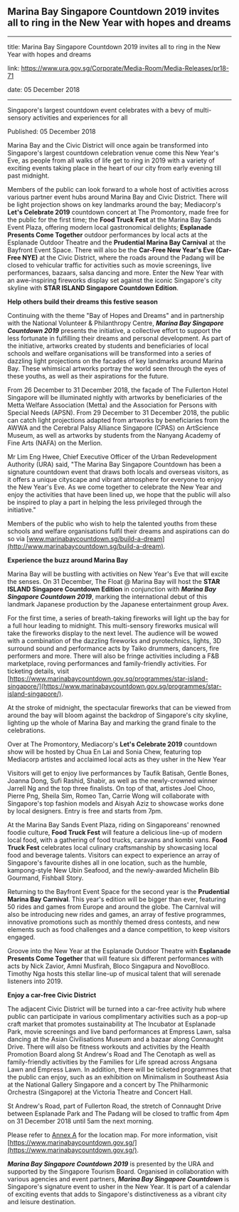 ## Marina Bay Singapore Countdown 2019 invites all to ring in the New Year with hopes and dreams

---

title: Marina Bay Singapore Countdown 2019 invites all to ring in the New Year with hopes and dreams

link: https://www.ura.gov.sg/Corporate/Media-Room/Media-Releases/pr18-71

date: 05 December 2018

---

Singapore's largest countdown event celebrates with a bevy of multi-sensory activities and experiences for all

Published: 05 December 2018

Marina Bay and the Civic District will once again be transformed into Singapore's largest countdown celebration venue come this New Year's Eve, as people from all walks of life get to ring in 2019 with a variety of exciting events taking place in the heart of our city from early evening till past midnight.

Members of the public can look forward to a whole host of activities across various partner event hubs around Marina Bay and Civic District. There will be light projection shows on key landmarks around the bay; Mediacorp's **Let's Celebrate 2019** countdown concert at The Promontory, made free for the public for the first time; the **Food Truck Fest** at the Marina Bay Sands Event Plaza, offering modern local gastronomical delights; **Esplanade Presents Come Together** outdoor performances by local acts at the Esplanade Outdoor Theatre and the **Prudential Marina Bay Carnival** at the Bayfront Event Space. There will also be the **Car-Free New Year's Eve (Car-Free NYE)** at the Civic District, where the roads around the Padang will be closed to vehicular traffic for activities such as movie screenings, live performances, bazaars, salsa dancing and more. Enter the New Year with an awe-inspiring fireworks display set against the iconic Singapore's city skyline with **STAR ISLAND Singapore Countdown Edition**.

**Help others build their dreams this festive season**

Continuing with the theme "Bay of Hopes and Dreams" and in partnership with the National Volunteer & Philanthropy Centre, **_Marina Bay Singapore Countdown 2019_** presents the initiative, a collective effort to support the less fortunate in fulfilling their dreams and personal development. As part of the initiative, artworks created by students and beneficiaries of local schools and welfare organisations will be transformed into a series of dazzling light projections on the facades of key landmarks around Marina Bay. These whimsical artworks portray the world seen through the eyes of these youths, as well as their aspirations for the future.

From 26 December to 31 December 2018, the façade of The Fullerton Hotel Singapore will be illuminated nightly with artworks by beneficiaries of the Metta Welfare Association (Metta) and the Association for Persons with Special Needs (APSN). From 29 December to 31 December 2018, the public can catch light projections adapted from artworks by beneficiaries from the AWWA and the Cerebral Palsy Alliance Singapore (CPAS) on ArtScience Museum, as well as artworks by students from the Nanyang Academy of Fine Arts (NAFA) on the Merlion.

  
Mr Lim Eng Hwee, Chief Executive Officer of the Urban Redevelopment Authority (URA) said, "The Marina Bay Singapore Countdown has been a signature countdown event that draws both locals and overseas visitors, as it offers a unique cityscape and vibrant atmosphere for everyone to enjoy the New Year's Eve. As we come together to celebrate the New Year and enjoy the activities that have been lined up, we hope that the public will also be inspired to play a part in helping the less privileged through the initiative."

Members of the public who wish to help the talented youths from these schools and welfare organisations fulfil their dreams and aspirations can do so via [www.marinabaycountdown.sg/build-a-dream](http://www.marinabaycountdown.sg/build-a-dream).

**Experience the buzz around Marina Bay**

Marina Bay will be bustling with activities on New Year's Eve that will excite the senses. On 31 December, The Float @ Marina Bay will host the **STAR ISLAND Singapore Countdown Edition** in conjunction with **_Marina Bay Singapore Countdown 2019_**, marking the international debut of this landmark Japanese production by the Japanese entertainment group Avex.

For the first time, a series of breath-taking fireworks will light up the bay for a full hour leading to midnight. This multi-sensory fireworks musical will take the fireworks display to the next level. The audience will be wowed with a combination of the dazzling fireworks and pyrotechnics, lights, 3D surround sound and performance acts by Taiko drummers, dancers, fire performers and more. There will also be fringe activities including a F&B marketplace, roving performances and family-friendly activities. For ticketing details, visit [https://www.marinabaycountdown.gov.sg/programmes/star-island-singapore/](https://www.marinabaycountdown.gov.sg/programmes/star-island-singapore/).

  
At the stroke of midnight, the spectacular fireworks that can be viewed from around the bay will bloom against the backdrop of Singapore's city skyline, lighting up the whole of Marina Bay and marking the grand finale to the celebrations.

Over at The Promontory, Mediacorp's **Let's Celebrate 2019** countdown show will be hosted by Chua En Lai and Sonia Chew, featuring top Mediacorp artistes and acclaimed local acts as they usher in the New Year

Visitors will get to enjoy live performances by Taufik Batisah, Gentle Bones, Joanna Dong, Sufi Rashid, Shabir, as well as the newly-crowned winner Jarrell Ng and the top three finalists. On top of that, artistes Joel Choo, Pierre Png, Sheila Sim, Romeo Tan, Carrie Wong will collaborate with Singapore's top fashion models and Aisyah Aziz to showcase works done by local designers. Entry is free and starts from 7pm.

At the Marina Bay Sands Event Plaza, riding on Singaporeans' renowned foodie culture, **Food Truck Fest** will feature a delicious line-up of modern local food, with a gathering of food trucks, caravans and kombi vans. **Food Truck Fest** celebrates local culinary craftsmanship by showcasing local food and beverage talents. Visitors can expect to experience an array of Singapore's favourite dishes all in one location, such as the humble, kampong-style New Ubin Seafood, and the newly-awarded Michelin Bib Gourmand, Fishball Story.

Returning to the Bayfront Event Space for the second year is the **Prudential Marina Bay Carnival**. This year's edition will be bigger than ever, featuring 50 rides and games from Europe and around the globe. The Carnival will also be introducing new rides and games, an array of festive programmes, innovative promotions such as monthly themed dress contests, and new elements such as food challenges and a dance competition, to keep visitors engaged.

Groove into the New Year at the Esplanade Outdoor Theatre with **Esplanade Presents Come Together** that will feature six different performances with acts by Nick Zavior, Amni Musfirah, Bloco Singapura and NovoBloco. Timothy Nga hosts this stellar line-up of musical talent that will serenade listeners into 2019.

**Enjoy a car-free Civic District**

The adjacent Civic District will be turned into a car-free activity hub where public can participate in various complimentary activities such as a pop-up craft market that promotes sustainability at The Incubator at Esplanade Park, movie screenings and live band performances at Empress Lawn, salsa dancing at the Asian Civilisations Museum and a bazaar along Connaught Drive. There will also be fitness workouts and activities by the Health Promotion Board along St Andrew's Road and The Cenotaph as well as family-friendly activities by the Families for Life spread across Angsana Lawn and Empress Lawn. In addition, there will be ticketed programmes that the public can enjoy, such as an exhibition on Minimalism in Southeast Asia at the National Gallery Singapore and a concert by The Philharmonic Orchestra (Singapore) at the Victoria Theatre and Concert Hall.

St Andrew's Road, part of Fullerton Road, the stretch of Connaught Drive between Esplanade Park and The Padang will be closed to traffic from 4pm on 31 December 2018 until 5am the next morning.

Please refer to [Annex A](https://www.ura.gov.sg/-/media/Corporate/Media-Room/2018/Dec/pr18-71a.pdf) for the location map. For more information, visit [https://www.marinabaycountdown.gov.sg/](https://www.marinabaycountdown.gov.sg/).

**_Marina Bay Singapore Countdown 2019_** is presented by the URA and supported by the Singapore Tourism Board. Organised in collaboration with various agencies and event partners, **_Marina Bay Singapore Countdown_** is Singapore's signature event to usher in the New Year. It is part of a calendar of exciting events that adds to Singapore's distinctiveness as a vibrant city and leisure destination.
